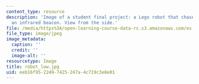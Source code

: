 ```yaml
---
content_type: resource
description: 'Image of a student final project: a Lego robot that chases or flees
  an infrared beacon. View from the side.'
file: /media/https%3A/open-learning-course-data-rc.s3.amazonaws.com/es-293-lego-robotics-spring-2007/eeb16f9522497425247a4c719c3e8e01_robot_low.jpg
file_type: image/jpeg
image_metadata:
  caption: ''
  credit: ''
  image-alt: ''
resourcetype: Image
title: robot_low.jpg
uid: eeb16f95-2249-7425-247a-4c719c3e8e01
---
```

